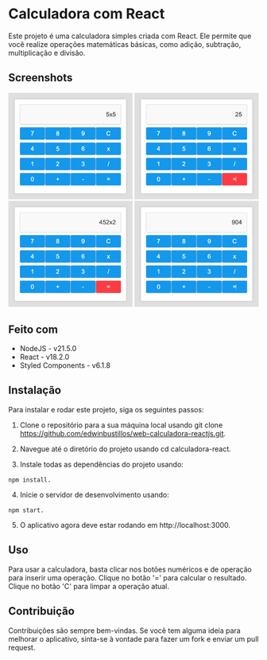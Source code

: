 # Calculadora com React

Este projeto é uma calculadora simples criada com React. Ele permite que você realize operações matemáticas básicas, como adição, subtração, multiplicação e divisão.

## Screenshots
<p float="left">
    <img src="./screenshots/1.png" width="250" />
    <img src="./screenshots/2.png" width="250" /> 
    <img src="./screenshots/3.png" width="250" />
    <img src="./screenshots/4.png" width="250" /> 
</p>

## Feito com
- NodeJS - v21.5.0
- React - v18.2.0
- Styled Components - v6.1.8

## Instalação
Para instalar e rodar este projeto, siga os seguintes passos:

1. Clone o repositório para a sua máquina local usando git clone https://github.com/edwinbustillos/web-calculadora-reactjs.git.

2. Navegue até o diretório do projeto usando cd calculadora-react.

3. Instale todas as dependências do projeto usando:
```
npm install.
```

4. Inicie o servidor de desenvolvimento usando:
```
npm start.
```

5. O aplicativo agora deve estar rodando em http://localhost:3000.

## Uso
Para usar a calculadora, basta clicar nos botões numéricos e de operação para inserir uma operação. Clique no botão '=' para calcular o resultado. Clique no botão 'C' para limpar a operação atual.

## Contribuição
Contribuições são sempre bem-vindas. Se você tem alguma ideia para melhorar o aplicativo, sinta-se à vontade para fazer um fork e enviar um pull request.